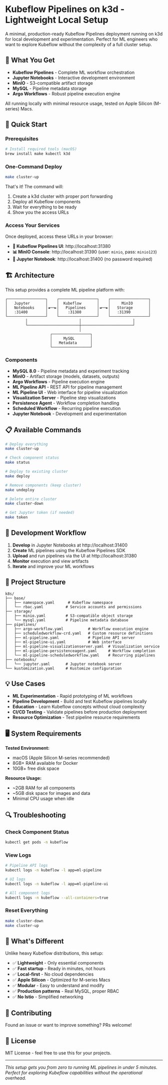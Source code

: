 # Kubeflow Pipelines on k3d - Lightweight Local Setup

A minimal, production-ready Kubeflow Pipelines deployment running on k3d for local development and experimentation. Perfect for ML engineers who want to explore Kubeflow without the complexity of a full cluster setup.

## 🎯 What You Get

- **Kubeflow Pipelines** - Complete ML workflow orchestration
- **Jupyter Notebooks** - Interactive development environment  
- **MinIO** - S3-compatible artifact storage
- **MySQL** - Pipeline metadata storage
- **Argo Workflows** - Robust pipeline execution engine

All running locally with minimal resource usage, tested on Apple Silicon (M-series) Macs.

## 🚀 Quick Start

### Prerequisites

```bash
# Install required tools (macOS)
brew install make kubectl k3d
```

### One-Command Deploy

```bash
make cluster-up
```

That's it! The command will:
1. Create a k3d cluster with proper port forwarding
2. Deploy all Kubeflow components
3. Wait for everything to be ready
4. Show you the access URLs

### Access Your Services

Once deployed, access these URLs in your browser:

- **🔬 Kubeflow Pipelines UI**: http://localhost:31380
- **📊 MinIO Console**: http://localhost:31390 (user: `minio`, pass: `minio123`)
- **📓 Jupyter Notebook**: http://localhost:31400 (no password required)

## 🏗️ Architecture

This setup provides a complete ML pipeline platform with:

```
┌─────────────────┐    ┌─────────────────┐    ┌─────────────────┐
│   Jupyter       │    │  Kubeflow       │    │     MinIO       │
│   Notebooks     │◄──►│   Pipelines     │◄──►│   Storage       │
│   :31400        │    │    :31380       │    │   :31390        │
└─────────────────┘    └─────────────────┘    └─────────────────┘
         │                       │                       │
         └───────────────────────┼───────────────────────┘
                                 │
                    ┌─────────────────┐
                    │     MySQL       │
                    │   Metadata      │
                    └─────────────────┘
```

### Components

- **MySQL 8.0** - Pipeline metadata and experiment tracking
- **MinIO** - Artifact storage (models, datasets, outputs)
- **Argo Workflows** - Pipeline execution engine
- **ML Pipeline API** - REST API for pipeline management
- **ML Pipeline UI** - Web interface for pipeline visualization
- **Visualization Server** - Pipeline step visualizations
- **Persistence Agent** - Workflow completion handling
- **Scheduled Workflow** - Recurring pipeline execution
- **Jupyter Notebook** - Development and experimentation

## 📋 Available Commands

```bash
# Deploy everything
make cluster-up

# Check component status
make status

# Deploy to existing cluster
make deploy

# Remove components (keep cluster)
make undeploy

# Delete entire cluster
make cluster-down

# Get Jupyter token (if needed)
make token
```

## 🔧 Development Workflow

1. **Develop** in Jupyter Notebooks at http://localhost:31400
2. **Create** ML pipelines using the Kubeflow Pipelines SDK
3. **Upload** and run pipelines via the UI at http://localhost:31380
4. **Monitor** execution and view artifacts
5. **Iterate** and improve your ML workflows

## 📁 Project Structure

```
k8s/
├── base/
│   ├── namespace.yaml      # Kubeflow namespace
│   └── rbac.yaml          # Service accounts and permissions
├── storage/
│   ├── minio.yaml         # S3-compatible object storage
│   └── mysql.yaml         # Pipeline metadata database
├── pipelines/
│   ├── argo-workflow.yaml           # Workflow execution engine
│   ├── scheduledworkflow-crd.yaml   # Custom resource definitions
│   ├── ml-pipeline.yaml             # Pipeline API server
│   ├── ml-pipeline-ui.yaml          # Web interface
│   ├── ml-pipeline-visualizationserver.yaml  # Visualization service
│   ├── ml-pipeline-persistenceagent.yaml     # Workflow completion
│   └── ml-pipeline-scheduledworkflow.yaml    # Recurring pipelines
├── notebooks/
│   └── jupyter.yaml       # Jupyter notebook server
└── kustomization.yaml     # Kustomize configuration
```

## 💡 Use Cases

- **ML Experimentation** - Rapid prototyping of ML workflows
- **Pipeline Development** - Build and test Kubeflow pipelines locally
- **Education** - Learn Kubeflow concepts without cloud complexity
- **CI/CD Testing** - Validate pipelines before production deployment
- **Resource Optimization** - Test pipeline resource requirements

## 🖥️ System Requirements

**Tested Environment:**
- macOS (Apple Silicon M-series recommended)
- 8GB+ RAM available for Docker
- 10GB+ free disk space

**Resource Usage:**
- ~2GB RAM for all components
- ~5GB disk space for images and data
- Minimal CPU usage when idle

## 🔍 Troubleshooting

### Check Component Status
```bash
kubectl get pods -n kubeflow
```

### View Logs
```bash
# Pipeline API logs
kubectl logs -n kubeflow -l app=ml-pipeline

# UI logs  
kubectl logs -n kubeflow -l app=ml-pipeline-ui

# All component logs
kubectl logs -n kubeflow --all-containers=true
```

### Reset Everything
```bash
make cluster-down
make cluster-up
```

## 🚦 What's Different

Unlike heavy Kubeflow distributions, this setup:

- ✅ **Lightweight** - Only essential components
- ✅ **Fast startup** - Ready in minutes, not hours
- ✅ **Local-first** - No cloud dependencies
- ✅ **Apple Silicon** - Optimized for M-series Macs
- ✅ **Modular** - Easy to understand and modify
- ✅ **Production patterns** - Real MySQL, proper RBAC
- ✅ **No Istio** - Simplified networking

## 🤝 Contributing

Found an issue or want to improve something? PRs welcome!

## 📄 License

MIT License - feel free to use this for your projects.

---

*This setup gets you from zero to running ML pipelines in under 5 minutes. Perfect for exploring Kubeflow capabilities without the operational overhead.*